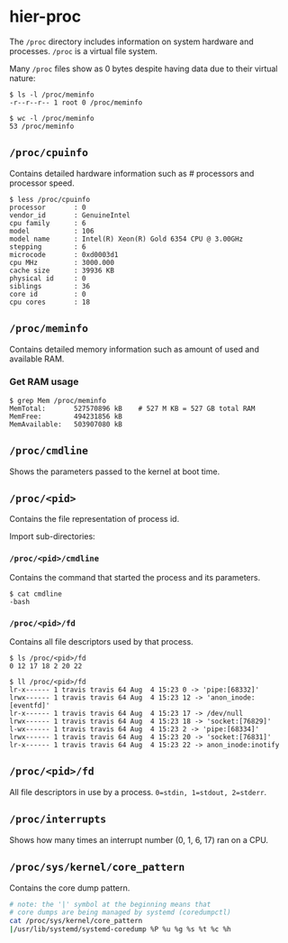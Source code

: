 # hier-proc

The `/proc` directory includes information on system hardware and processes. `/proc` is a virtual file system.


Many `/proc` files show as 0 bytes despite having data due to their virtual nature:
```
$ ls -l /proc/meminfo
-r--r--r-- 1 root 0 /proc/meminfo

$ wc -l /proc/meminfo
53 /proc/meminfo
```

## `/proc/cpuinfo`
Contains detailed hardware information such as # processors and processor speed.

```
$ less /proc/cpuinfo
processor       : 0
vendor_id       : GenuineIntel
cpu family      : 6
model           : 106
model name      : Intel(R) Xeon(R) Gold 6354 CPU @ 3.00GHz
stepping        : 6
microcode       : 0xd0003d1
cpu MHz         : 3000.000
cache size      : 39936 KB
physical id     : 0
siblings        : 36
core id         : 0
cpu cores       : 18
```

## `/proc/meminfo`
Contains detailed memory information such as amount of used and available RAM.

### Get RAM usage
```
$ grep Mem /proc/meminfo
MemTotal:       527570896 kB    # 527 M KB = 527 GB total RAM
MemFree:        494231856 kB
MemAvailable:   503907080 kB
```

## `/proc/cmdline`
Shows the parameters passed to the kernel at boot time.

## `/proc/<pid>`
Contains the file representation of process id.

Import sub-directories:

### `/proc/<pid>/cmdline`
Contains the command that started the process and its parameters.
```
$ cat cmdline
-bash
```

### `/proc/<pid>/fd`
Contains all file descriptors used by that process.
```
$ ls /proc/<pid>/fd
0 12 17 18 2 20 22

$ ll /proc/<pid>/fd
lr-x------ 1 travis travis 64 Aug  4 15:23 0 -> 'pipe:[68332]'
lrwx------ 1 travis travis 64 Aug  4 15:23 12 -> 'anon_inode:[eventfd]'
lr-x------ 1 travis travis 64 Aug  4 15:23 17 -> /dev/null
lrwx------ 1 travis travis 64 Aug  4 15:23 18 -> 'socket:[76829]'
l-wx------ 1 travis travis 64 Aug  4 15:23 2 -> 'pipe:[68334]'
lrwx------ 1 travis travis 64 Aug  4 15:23 20 -> 'socket:[76831]'
lr-x------ 1 travis travis 64 Aug  4 15:23 22 -> anon_inode:inotify
```

## `/proc/<pid>/fd`
All file descriptors in use by a process. `0=stdin, 1=stdout, 2=stderr`.

## `/proc/interrupts`
Shows how many times an interrupt number (0, 1, 6, 17) ran on a CPU.

## `/proc/sys/kernel/core_pattern`
Contains the core dump pattern.
```bash
# note: the '|' symbol at the beginning means that
# core dumps are being managed by systemd (coredumpctl)
cat /proc/sys/kernel/core_pattern
|/usr/lib/systemd/systemd-coredump %P %u %g %s %t %c %h
```
